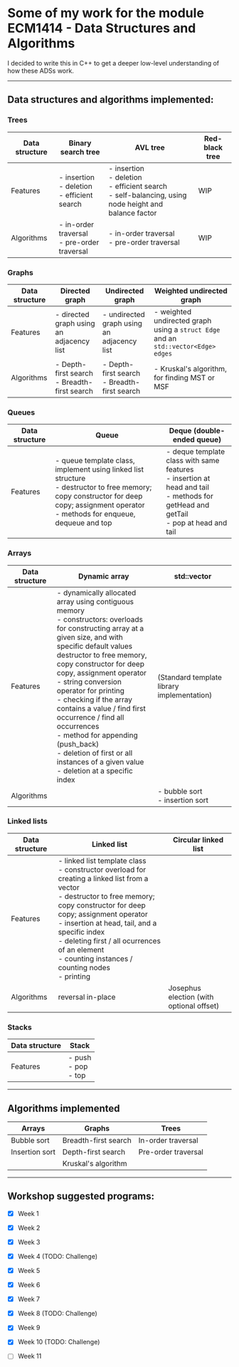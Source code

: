 # Some of my work for the module ECM1414 - Data Structures and Algorithms
I decided to write this in C++ to get a deeper low-level understanding of how these ADSs work.

---

## Data structures and algorithms implemented:

### Trees

| Data structure | Binary search tree                                       | AVL tree                                                                                                        | Red-black tree |
| -------------- | -------------------------------------------------------- | --------------------------------------------------------------------------------------------------------------- | -------------- |
| Features       | - insertion <br> - deletion <br> - efficient search <br> | - insertion <br> - deletion <br> - efficient search <br> - self-balancing, using node height and balance factor | WIP            |
| Algorithms     | - in-order traversal <br> - pre-order traversal          | - in-order traversal <br> - pre-order traversal                                                                 | WIP            |

### Graphs 

| Data structure | Directed graph                                   | Undirected graph                                 | Weighted undirected graph                                                          |
| -------------- | ------------------------------------------------ | ------------------------------------------------ | ---------------------------------------------------------------------------------- |
| Features       | - directed graph using an adjacency list         | - undirected graph using an adjacency list       | - weighted undirected graph using a `struct Edge` and an `std::vector<Edge> edges` |
| Algorithms     | - Depth-first search <br> - Breadth-first search | - Depth-first search <br> - Breadth-first search | - Kruskal's algorithm, for finding MST or MSF                                      |

### Queues

| Data structure | Queue                                                                                                                                                                             | Deque (double-ended queue)                                                                                                   |
| -------------- | --------------------------------------------------------------------------------------------------------------------------------------------------------------------------------- | ---------------------------------------------------------------------------------------------------------------------------- |
| Features       | - queue template class, implement using linked list structure <br> - destructor to free memory; copy constructor for deep copy; assignment operator <br> - methods for enqueue, dequeue and top | - deque template class with same features <br> - insertion at head and tail <br> - methods for getHead and getTail <br> - pop at head and tail |

### Arrays 

| Data structure | Dynamic array | std::vector 
| -------------- | --- | ---
| Features       | - dynamically allocated array using contiguous memory <br> - constructors: overloads for constructing array at a given size, and with specific default values <br> destructor to free memory, copy constructor for deep copy, assignment operator <br> - string conversion operator for printing <br> - checking if the array contains a value / find first occurrence / find all occurrences <br> - method for appending (push_back) <br> - deletion of first or all instances of a given value <br> - deletion at a specific index | (Standard template library implementation)
| Algorithms     | | - bubble sort <br> - insertion sort

### Linked lists

| Data structure | Linked list | Circular linked list
| -------------- | --- | ---
| Features       | - linked list template class <br> - constructor overload for creating a linked list from a vector <br> - destructor to free memory; copy constructor for deep copy; assignment operator <br> - insertion at head, tail, and a specific index <br> - deleting first / all ocurrences of an element <br> - counting instances / counting nodes <br> - printing 
| Algorithms     | reversal in-place | Josephus election (with optional offset)

### Stacks

| Data structure | Stack
| -------------- | ---
| Features       | - push <br> - pop <br> - top


---

## Algorithms implemented 

| Arrays         | Graphs               | Trees |
| -------------- | -------------------- | ----- |
| Bubble sort    | Breadth-first search | In-order traversal
| Insertion sort | Depth-first search   | Pre-order traversal
|                | Kruskal's algorithm  | 

---

## Workshop suggested programs:

- [x] Week 1
- [x] Week 2
- [x] Week 3
- [x] Week 4 (TODO: Challenge)
- [x] Week 5
- [x] Week 6
- [x] Week 7
- [x] Week 8 (TODO: Challenge)
- [x] Week 9
- [x] Week 10 (TODO: Challenge)
- [ ] Week 11


